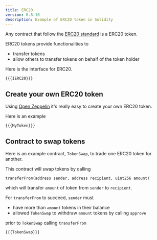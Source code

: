 ```yaml
---
title: ERC20
version: 0.8.10
description: Example of ERC20 token in Solidity
---
```


Any contract that follow the <a href="https://eips.ethereum.org/EIPS/eip-20" target="__blank">ERC20 standard</a> is a ERC20 token.

ERC20 tokens provide functionalities to

- transfer tokens
- allow others to transfer tokens on behalf of the token holder

Here is the interface for ERC20.

```solidity
{{{IERC20}}}
```

## Create your own ERC20 token

Using <a href="https://github.com/OpenZeppelin/openzeppelin-contracts" target="__blank">Open Zeppelin</a> it's really easy to create your own ERC20 token.

Here is an example

```solidity
{{{MyToken}}}
```

## Contract to swap tokens

Here is an example contract, `TokenSwap`, to trade one ERC20 token for another.

This contract will swap tokens by calling

```solidity
transferFrom(address sender, address recipient, uint256 amount)

```

which will transfer `amount` of token from `sender` to `recipient`.

For `transferFrom` to succeed, `sender` must

- have more than `amount` tokens in their balance
- allowed `TokenSwap` to withdraw `amount` tokens by calling `approve`

prior to `TokenSwap` calling `transferFrom`

```solidity
{{{TokenSwap}}}
```
